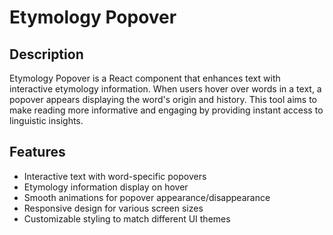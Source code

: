 # Etymology Popover

## Description

Etymology Popover is a React component that enhances text with interactive etymology information. When users hover over words in a text, a popover appears displaying the word's origin and history. This tool aims to make reading more informative and engaging by providing instant access to linguistic insights.

## Features

- Interactive text with word-specific popovers
- Etymology information display on hover
- Smooth animations for popover appearance/disappearance
- Responsive design for various screen sizes
- Customizable styling to match different UI themes
